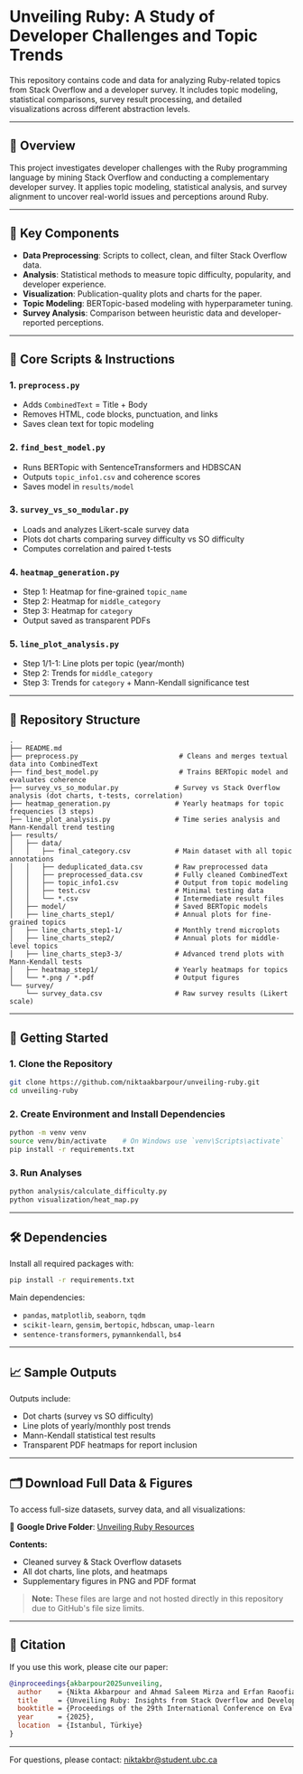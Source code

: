 # Unveiling Ruby: A Study of Developer Challenges and Topic Trends

This repository contains code and data for analyzing Ruby-related topics from Stack Overflow and a developer survey. It includes topic modeling, statistical comparisons, survey result processing, and detailed visualizations across different abstraction levels.

---
## 📖 Overview

This project investigates developer challenges with the Ruby programming language by mining Stack Overflow and conducting a complementary developer survey. It applies topic modeling, statistical analysis, and survey alignment to uncover real-world issues and perceptions around Ruby.

---
## 🧪 Key Components

- **Data Preprocessing**: Scripts to collect, clean, and filter Stack Overflow data.
- **Analysis**: Statistical methods to measure topic difficulty, popularity, and developer experience.
- **Visualization**: Publication-quality plots and charts for the paper.
- **Topic Modeling**: BERTopic-based modeling with hyperparameter tuning.
- **Survey Analysis**: Comparison between heuristic data and developer-reported perceptions.

---
## 🧪 Core Scripts & Instructions

### 1. `preprocess.py`
- Adds `CombinedText` = Title + Body
- Removes HTML, code blocks, punctuation, and links
- Saves clean text for topic modeling

### 2. `find_best_model.py`
- Runs BERTopic with SentenceTransformers and HDBSCAN
- Outputs `topic_info1.csv` and coherence scores
- Saves model in `results/model`

### 3. `survey_vs_so_modular.py`
- Loads and analyzes Likert-scale survey data
- Plots dot charts comparing survey difficulty vs SO difficulty
- Computes correlation and paired t-tests

### 4. `heatmap_generation.py`
- Step 1: Heatmap for fine-grained `topic_name`
- Step 2: Heatmap for `middle_category`
- Step 3: Heatmap for `category`
- Output saved as transparent PDFs

### 5. `line_plot_analysis.py`
- Step 1/1-1: Line plots per topic (year/month)
- Step 2: Trends for `middle_category`
- Step 3: Trends for `category` + Mann-Kendall significance test

---
## 📁 Repository Structure

```
.
├── README.md
├── preprocess.py                         # Cleans and merges textual data into CombinedText
├── find_best_model.py                    # Trains BERTopic model and evaluates coherence
├── survey_vs_so_modular.py              # Survey vs Stack Overflow analysis (dot charts, t-tests, correlation)
├── heatmap_generation.py                # Yearly heatmaps for topic frequencies (3 steps)
├── line_plot_analysis.py                # Time series analysis and Mann-Kendall trend testing
├── results/
│   ├── data/
│   │   ├── final_category.csv           # Main dataset with all topic annotations
│   │   ├── deduplicated_data.csv        # Raw preprocessed data
│   │   ├── preprocessed_data.csv        # Fully cleaned CombinedText
│   │   ├── topic_info1.csv              # Output from topic modeling
│   │   ├── test.csv                     # Minimal testing data
│   │   └── *.csv                        # Intermediate result files
│   ├── model/                           # Saved BERTopic models
│   ├── line_charts_step1/               # Annual plots for fine-grained topics
│   ├── line_charts_step1-1/             # Monthly trend microplots
│   ├── line_charts_step2/               # Annual plots for middle-level topics
│   ├── line_charts_step3-3/             # Advanced trend plots with Mann-Kendall tests
│   ├── heatmap_step1/                   # Yearly heatmaps for topics
│   └── *.png / *.pdf                    # Output figures
└── survey/
    └── survey_data.csv                  # Raw survey results (Likert scale)
```

---
## 🚀 Getting Started

### 1. Clone the Repository
```bash
git clone https://github.com/niktaakbarpour/unveiling-ruby.git
cd unveiling-ruby
```

### 2. Create Environment and Install Dependencies
```bash
python -m venv venv
source venv/bin/activate    # On Windows use `venv\Scripts\activate`
pip install -r requirements.txt
```

### 3. Run Analyses
```bash
python analysis/calculate_difficulty.py
python visualization/heat_map.py
```

---
## 🛠️ Dependencies

Install all required packages with:

```bash
pip install -r requirements.txt
```

Main dependencies:
- `pandas`, `matplotlib`, `seaborn`, `tqdm`
- `scikit-learn`, `gensim`, `bertopic`, `hdbscan`, `umap-learn`
- `sentence-transformers`, `pymannkendall`, `bs4`

---

## 📈 Sample Outputs

Outputs include:
- Dot charts (survey vs SO difficulty)
- Line plots of yearly/monthly post trends
- Mann-Kendall statistical test results
- Transparent PDF heatmaps for report inclusion

---

## 🗂️ Download Full Data & Figures

To access full-size datasets, survey data, and all visualizations:

📁 **Google Drive Folder**: [Unveiling Ruby Resources]([https://drive.google.com/drive/folders/YOUR_PUBLIC_LINK_HERE](https://drive.google.com/drive/folders/1UcV6DNYqQRRV-zOFmsLRApazoZG8xrq6?usp=sharing))

**Contents:**
- Cleaned survey & Stack Overflow datasets
- All dot charts, line plots, and heatmaps
- Supplementary figures in PNG and PDF format

> **Note:** These files are large and not hosted directly in this repository due to GitHub's file size limits.


---

## 📄 Citation

If you use this work, please cite our paper:

```bibtex
@inproceedings{akbarpour2025unveiling,
  author    = {Nikta Akbarpour and Ahmad Saleem Mirza and Erfan Raoofian and Fatemeh Fard and Gema Rodr{\'i}guez-P\'{e}rez},
  title     = {Unveiling Ruby: Insights from Stack Overflow and Developer Survey},
  booktitle = {Proceedings of the 29th International Conference on Evaluation and Assessment in Software Engineering (EASE)},
  year      = {2025},
  location  = {Istanbul, Türkiye}
}
```

---

For questions, please contact: [niktakbr@student.ubc.ca](mailto:niktakbr@student.ubc.ca)
